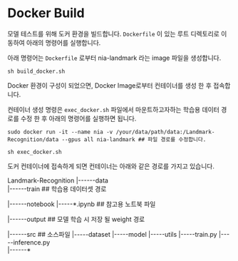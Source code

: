 # Docker Build

모델 테스트를 위해 도커 환경을 빌드합니다. `Dockerfile` 이 있는 루트 디렉토리로 이동하여 아래의 명령어를 실행합니다. 

아래 명령어는 `Dockerfile` 로부터 nia-landmark 라는 image 파일을 생성합니다.

```
sh build_docker.sh
```

Docker 환경이 구성이 되었으면, Docker Image로부터 컨테이너를 생성 한 후 접속합니다.

컨테이너 생성 명령은 `exec_docker.sh` 파일에서 마운트하고자하는 학습용 데이터 경로를 수정 한 후 아래의 명령어를 실행하면 됩니다.


```
sudo docker run -it --name nia -v /your/data/path/data:/Landmark-Recognition/data --gpus all nia-landmark ## 파일 경로를 수정합니다.
```

```
sh exec_docker.sh
```

도커 컨테이너에 접속하게 되면 컨테이너는 아래와 같은 경로를 가지고 있습니다.

Landmark-Recognition
  |------data   
           |------train ## 학습용 데이터셋 경로
           
  |------notebook
           |-----*.ipynb ## 참고용 노트북 파일
           
  |------output          ## 모델 학습 시 저장 될 weight 경로
  
  |------src             ## 소스파일
           |-----dataset
           |-----model
           |-----utils
           |-----train.py
           |-----inference.py  
  |------*
           
           